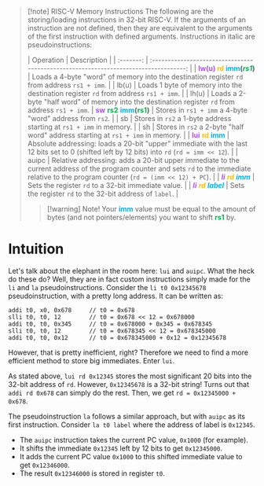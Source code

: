 >[!note] RISC-V Memory Instructions
>The following are the storing/loading instructions in 32-bit RISC-V. If the arguments of an instruction are not defined, then they are equivalent to the arguments of the first instruction with defined arguments. Instructions in italic are pseudoinstructions:
>
>| Operation |                                     Description                                      |
| :-------: | :----------------------------------------------------------------------------------: |
|   <span style="color:rgb(172, 78, 244)">**lw(u) **</span> <span style="color:rgb(255, 192, 0)">**rd**</span> <span style="color:rgb(0, 176, 240)">**imm**</span>**(**<span style="font-weight:bold; font-style:italic; color:rgb(0, 176, 80)">**rs1**</span>**)**   | Loads a 4-byte "word" of memory into the destination register `rd` from address `rs1 + imm`. |
|   lb(u)   | Loads 1 byte of memory into the destination register `rd` from address `rs1 + imm`.  |
|   lh(u)   | Loads a 2-byte "half word" of memory into the destination register `rd` from address `rs1 + imm`. |
><span style="color:rgb(172, 78, 244)">**sw**</span> <span style="color:rgb(0, 176, 80)">**rs2**</span> <span style="color:rgb(0, 176, 240)">**imm**</span>**(**<span style="color:rgb(0, 176, 80)">**rs1**</span>**)**    |         Stores in `rs1 + imm` a 4-byte "word" address from `rs2`.          |
>|    sb     |         Stores in `rs2` a 1-byte address starting at `rs1 + imm` in memory.          |
|    sh     |         Stores in `rs2` a 2-byte "half word" address starting at `rs1 + imm` in memory.          |
|  <span style="color:rgb(172, 78, 244)">**lui**</span> <span style="color:rgb(255, 192, 0)">**rd**</span> <span style="color:rgb(0, 176, 240)">**imm**</span> | Absolute addressing: loads a 20-bit "upper" immediate with the last 12 bits set to 0 (shifted left by 12 bits) into `rd` (`rd = imm << 12`). |
| auipc | Relative addressing: adds a 20-bit upper immediate to the current address of the program counter and sets `rd` to the immediate relative to the program counter (`rd = (imm << 12) + PC`). |
| <span style="color:rgb(172, 78, 244)">***li***</span> <span style="color:rgb(255, 192, 0)">***rd***</span> <span style="color:rgb(0, 176, 240)">***imm***</span> |         Sets the register `rd` to a 32-bit immediate value.          |
| <span style="color:rgb(172, 78, 244)">***li***</span> <span style="color:rgb(255, 192, 0)">***rd***</span> <span style="color:rgb(0, 176, 240)">***label***</span> |         Sets the register `rd` to the 32-bit address of `label`.          |
>>[!warning] Note!
>>Your <span style="color:rgb(0, 176, 240)">**imm**</span> value must be equal to the amount of bytes (and not pointers/elements) you want to shift <span style="color:rgb(0, 176, 80)">**rs1**</span> by.
# Intuition
Let's talk about the elephant in the room here: `lui` and `auipc`. What the heck do these do? Well, they are in fact custom instructions simply made for the `li` and `la` pseudoinstructions. Consider the `li t0 0x12345678` pseudoinstruction, with a pretty long address. It can be written as:
```
addi t0, x0, 0x678     // t0 = 0x678
slli t0, t0, 12        // t0 = 0x678 << 12 = 0x678000
addi t0, t0, 0x345     // t0 = 0x678000 + 0x345 = 0x678345
slli t0, t0, 12        // t0 = 0x678345 << 12 = 0x678345000
addi t0, t0, 0x12      // t0 = 0x678345000 + 0x12 = 0x12345678
```
However, that is pretty inefficient, right? Therefore we need to find a more efficient method to store big immediates. Enter `lui`. 

As stated above, `lui rd 0x12345` stores the most significant 20 bits into the 32-bit address of `rd`. However, `0x12345678` is a 32-bit string! Turns out that `addi rd 0x678` can simply do the rest. Then, we get `rd = 0x12345000 + 0x678`.

The pseudoinstruction `la` follows a similar approach, but with `auipc` as its first instruction. Consider `la t0 label`  where the address of label is `0x12345`.
- The `auipc` instruction takes the current PC value, `0x1000` (for example).
- It shifts the immediate `0x12345` left by 12 bits to get `0x12345000`.
- It adds the current PC value `0x1000` to this shifted immediate value to get `0x12346000`.
- The result `0x12346000` is stored in register `t0`.


